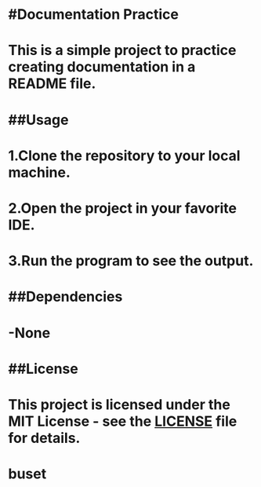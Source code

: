 # #Documentation Practice
# This is a simple project to practice creating documentation in a README file.
#
# ##Usage
# 1.Clone the repository to your local machine.
# 2.Open the project in your favorite IDE.
# 3.Run the program to see the output.
#
# ##Dependencies
# -None
#
# ##License
# This project is licensed under the MIT License - see the [LICENSE](LICENSE) file for details.
# buset